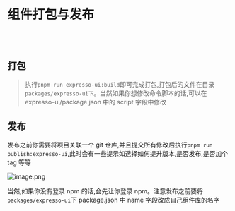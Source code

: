 # 组件打包与发布

<br />
<br />

## 打包

> 执行`pnpm run expresso-ui:build`即可完成打包,打包后的文件在目录`packages/expresso-ui下`。当然如果你想修改命令脚本的话,可以在 expresso-ui/package.json 中的 script 字段中修改

## 发布

发布之前你需要将项目关联一个 git 仓库,并且提交所有修改后执行`pnpm run publish:expresso-ui`,此时会有一些提示如选择如何提升版本,是否发布,是否加个 tag 等等

![image.png](https://p1-juejin.byteimg.com/tos-cn-i-k3u1fbpfcp/8e1b7c40484f49c999ba492303e2855c~tplv-k3u1fbpfcp-watermark.image?)

当然,如果你没有登录 npm 的话,会先让你登录 npm。注意发布之前要将`packages/expresso-ui`下 package.json 中 name 字段改成自己组件库的名字
